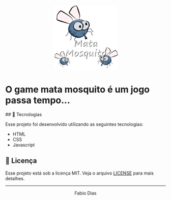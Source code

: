 <h1 align="center">
    <img alt ="jogo Mata-Mosquito" title="Mata-mosquito" src="Game_mata-mosquito/imagens/game.png"width="40%" >
</h1>

<h1>O game mata mosquito é um jogo passa tempo...</h1> 
<p align="center">


</p>
## 🚀 Tecnologias

Esse projeto foi desenvolvido utilizando as seguintes tecnologias:

- HTML<br>
- CSS<br>
- Javascript<br>
 

## 📝 Licença

Esse projeto está sob a licença MIT. Veja o arquivo [LICENSE](LICENSE.md) para mais detalhes.

---

<p align="center">Fabio Dias</p>